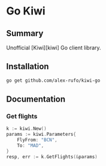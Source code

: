# Go Kiwi

## Summary

Unofficial [Kiwi][kiwi] Go client library.

## Installation

```sh
go get github.com/alex-rufo/kiwi-go
```

## Documentation

### Get flights

```go
k := kiwi.New()
params := kiwi.Parameters{
    FlyFrom: "BCN",
    To: "MAD",
}
resp, err := k.GetFlights(&params)
```